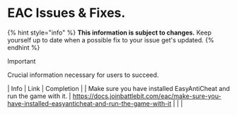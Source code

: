 # EAC Issues & Fixes.

{% hint style="info" %}
**This information is subject to changes.** Keep yourself up to date when a possible fix to your issue get's updated.
{% endhint %}

> [!IMPORTANT]
> Crucial information necessary for users to succeed.

| Info | Link | Completion | 
| Make sure you have installed EasyAntiCheat and run the game with it. | https://docs.joinbattlebit.com/eac/make-sure-you-have-installed-easyanticheat-and-run-the-game-with-it | 
|
|
